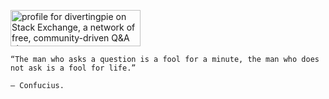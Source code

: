 <a href="[https://stackexchange.com/users/14612253](https://quant.stackexchange.com/users/69784/divertingpie?tab=profile)"><img src="https://stackexchange.com/users/flair/14612253.png?cache_buster=1" width="208" height="58" alt="profile for divertingpie on Stack Exchange, a network of free, community-driven Q&amp;A sites" title="profile for divertingpie on Stack Exchange, a network of free, community-driven Q&amp;A sites"></a>

```text
“The man who asks a question is a fool for a minute, the man who does not ask is a fool for life.”

– Confucius.
```
